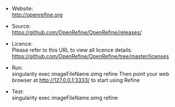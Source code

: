 * Website:  
            http://openrefine.org

* Source:   
            https://github.com/OpenRefine/OpenRefine/releases/

* Licence:  
            Please refer to this URL to view all licence details: https://github.com/OpenRefine/OpenRefine/tree/master/licenses

* Run:      
            singularity exec imageFileName.simg refine
            Then point your web browser at http://127.0.0.1:3333/ to start using Refine

* Test:     
            singularity exec imageFileName.simg refine

